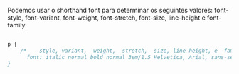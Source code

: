 Podemos usar o shorthand font para determinar os seguintes valores:
font-style, font-variant, font-weight, font-stretch, font-size, line-height e font-family

```css

p {
    /*   -style, variant, -weight, -stretch, -size, line-height, e -family.
      font: italic normal bold normal 3em/1.5 Helvetica, Arial, sans-serif;
}